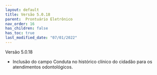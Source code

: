 ```yaml
---
layout: default
title: Versão 5.0.18
parent:  Prontuário Eletrônico
nav_order: 16
has_children: false
has_toc: true
last_modified_date: "07/01/2022"
---
```


<link rel="stylesheet" type="text/css" href="../estilos.css">


Versão 5.0.18

* Inclusão do campo Conduta no histórico clínico do cidadão para os atendimentos odontológicos.

